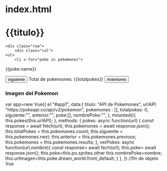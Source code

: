 # index.html
<html><head>
<script src="https://cdn.jsdelivr.net/npm/vue/dist/vue.js"></script>
<link href="https://cdn.jsdelivr.net/npm/bootstrap@5.1.3/dist/css/bootstrap.min.css" rel="stylesheet" integrity="sha384-1BmE4kWBq78iYhFldvKuhfTAU6auU8tT94WrHftjDbrCEXSU1oBoqyl2QvZ6jIW3" crossorigin="anonymous">

</head>  

<body>
<div id="app1" class="container">  
    <h1>{{titulo}}</h1>
    
    <div class="row">
        <div class="col">
    <ul>    
        <li v-for="poke in pokemones">
  <a v-for:click="poke.url">{{poke.name}}</a>
  </li>
    </ul>     
    <button v-on:click="pokes(siguiente)" class="btn btn-primary">siguiente</button>
    Total de pokemones: {{totalpokes}}
    <button v-on:click="pokes(anterior)" class="btn btn-warning">Anteriores</button>
     
</div>
        <div class="col">
            <h3>Imagen del Pokemon</h3>
            <img src="">
        </div>
        var app=new Vue({
  el:"#app1",
  data:{  
      titulo: "API de Pokemones",
      urlAPI: "https://pokeapi.co/api/v2/pokemon",
      pokemones : [],      
      totalpokes: 0,
      siguiente:"",
      anterior:"",
      poke:[],
      nombrePoke:"",
  },  
        mounted(){
    this.pokes(this.urlAPI);
  },
  methods:
    {
    pokes: async function(url) {
        const response = await fetch(url);
        this.pokemones = await response.json();
        this.totalPokes = this.pokemones.count; 
        this.siguiente = this.pokemones.next;
        this.anterior = this.pokemones.previous;
        this.pokemones = this.pokemones.results;
    },
verPokes: async function(url,nombre){
    const response= await fech(url);
    this.poke= await response.json();
    this.poke=this.po.sprites.other
    this.nombrePoke=nombre;
    this.urlImagen=this.poke.dream_world.front_default;
    }
  },        
}) //fin de objeto Vue
<script>
</script>    

</div></div></body></html>
